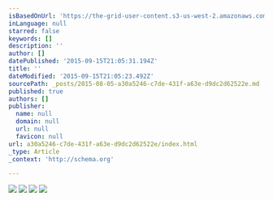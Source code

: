 ```yaml
---
isBasedOnUrl: 'https://the-grid-user-content.s3-us-west-2.amazonaws.com/b5e51c52-b4b9-4750-b877-cc0ea25a69e9.jpg'
inLanguage: null
starred: false
keywords: []
description: ''
author: []
datePublished: '2015-09-15T21:05:31.194Z'
title: ''
dateModified: '2015-09-15T21:05:23.492Z'
sourcePath: _posts/2015-08-05-a30a5246-c7de-431f-a63e-d9dc2d62522e.md
published: true
authors: []
publisher:
  name: null
  domain: null
  url: null
  favicon: null
url: a30a5246-c7de-431f-a63e-d9dc2d62522e/index.html
_type: Article
_context: 'http://schema.org'

---
```

![](https://the-grid-user-content.s3-us-west-2.amazonaws.com/b5e51c52-b4b9-4750-b877-cc0ea25a69e9.jpg)
![](https://the-grid-user-content.s3-us-west-2.amazonaws.com/73a340fa-d5c4-448c-8a9d-d760a13fe1d0.jpg)
![](https://the-grid-user-content.s3-us-west-2.amazonaws.com/136de529-163a-4e97-aac1-cfa6310ff9e3.jpg)
![](https://the-grid-user-content.s3-us-west-2.amazonaws.com/c7286740-bb3d-4a67-8e6e-a44cf5d3d1e7.jpg)